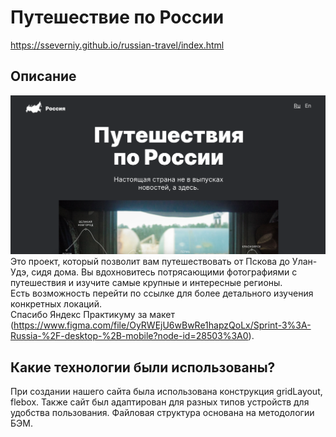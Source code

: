 # Путешествие по России
https://sseverniy.github.io/russian-travel/index.html  

## Описание  
![Превью сайта](preview.png)
Это проект, который позволит вам путешествовать от Пскова до Улан-Удэ, сидя дома. Вы вдохновитесь потрясающими фотографиями с путешествия и изучите самые крупные и интересные регионы.  
Есть возможность перейти по ссылке для более детального изучения конкретных локаций.  
Спасибо Яндекс Практикуму за макет (https://www.figma.com/file/OyRWEjU6wBwRe1hapzQoLx/Sprint-3%3A-Russia-%2F-desktop-%2B-mobile?node-id=28503%3A0).
## Какие технологии были использованы?
При создании нашего сайта была использована конструкция gridLayout, flebox. Также сайт был адаптирован для разных типов устройств для удобства пользования. Файловая структура основана на методологии БЭМ.
